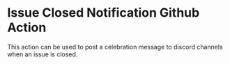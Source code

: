 # Issue Closed Notification Github Action
This action can be used to post a celebration message to discord channels when an issue is closed.
